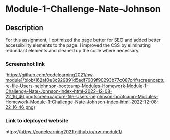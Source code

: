 # Module-1-Challenge-Nate-Johnson

## Description
For this assignment, I optimized the page better for SEO and added better accessibility elements to the page. I improved the CSS by eliminating redundant elements and cleaned up the code where necessary.


### Screenshot link
!https://github.com/codelearning2021/hw-module1/blob/162af0e3c929891d5edf7909f90293b77c087c4f/screencapture-file-Users-nejohnson-bootcamp-Modules-Homework-Module-1-Challenge-Nate-Johnson-index-html-2022-12-08-22_16_46.png(screencapture-file-Users-nejohnson-bootcamp-Modules-Homework-Module-1-Challenge-Nate-Johnson-index-html-2022-12-08-22_16_46.png)

### Link to deployed website

https://https://codelearning2021.github.io/hw-module1/